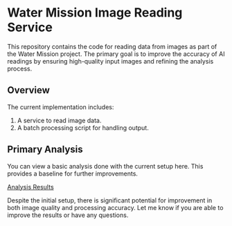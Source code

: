 # Water Mission Image Reading Service

This repository contains the code for reading data from images as part of the Water Mission project. The primary goal is to improve the accuracy of AI readings by ensuring high-quality input images and refining the analysis process.

## Overview

The current implementation includes:

1. A service to read image data.
2. A batch processing script for handling output.

## Primary Analysis

You can view a basic analysis done with the current setup here. This provides a baseline for further improvements.

[Analysis Results](https://docs.google.com/spreadsheets/d/10QT1Tbl4BnQZ5-TSzEfMKnpDkae1sWyKmEWADMhKOKE/edit?gid=372426739#gid=372426739)

Despite the initial setup, there is significant potential for improvement in both image quality and processing accuracy.
Let me know if you are able to improve the results or have any questions.
